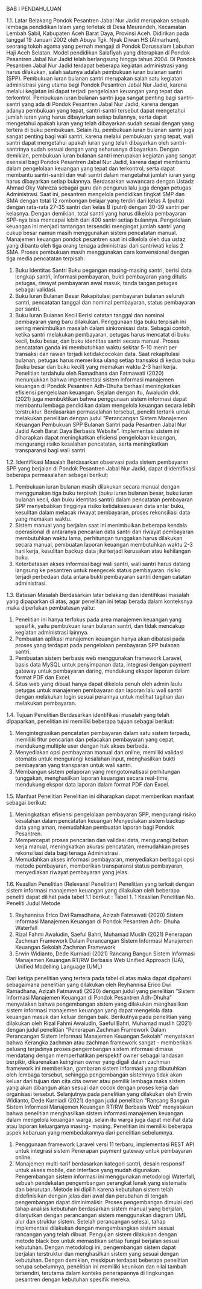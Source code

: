 BAB I 
PENDAHULUAN

1.1.	Latar Belakang
Pondok Pesantren Jabal Nur Jadid merupakan sebuah lembaga pendidikan
Islam yang terletak di Desa Meurandeh, Kecamatan Lembah Sabil, Kabupaten
Aceh Barat Daya, Provinsi Aceh. Didirikan pada tanggal 19 Januari 2002 oleh Abuya Tgk. Nyak Diwan HS (Almarhum), seorang tokoh agama yang pernah mengaji di Pondok Darussalam Labuhan Haji Aceh Selatan. Model pendidikan Salafiyah yang diterapkan di Pondok Pesantren Jabal Nur Jadid telah berlangsung hingga tahun 2004. Di Pondok Pesantren Jabal Nur Jadid terdapat beberapa kegiatan administrasi yang harus dilakukan, salah satunya adalah pembukuan iuran bulanan santri (SPP).
Pembukuan iuran bulanan santri merupakan salah satu kegiatan administrasi yang utama bagi Pondok Pesantren Jabal Nur Jadid, karena melalui kegiatan ini dapat terjadi pengelolaan keuangan yang tepat dan terkontrol. Pembukuan iuran bulanan santri juga sangat penting bagi santri-santri yang ada di Pondok Pesantren Jabal Nur Jadid, karena dengan adanya pembukuan yang tepat, santri-santri tersebut dapat mengetahui jumlah iuran yang harus dibayarkan setiap bulannya, serta dapat mengetahui apakah iuran yang telah dibayarkan sudah sesuai dengan yang tertera di buku pembukuan. Selain itu, pembukuan iuran bulanan santri juga sangat penting bagi wali santri, karena melalui pembukuan yang tepat, wali santri dapat mengetahui apakah iuran yang telah dibayarkan oleh santri-santrinya sudah sesuai dengan yang seharusnya dibayarkan. Dengan demikian, pembukuan iuran bulanan santri merupakan kegiatan yang sangat esensial bagi Pondok Pesantren Jabal Nur Jadid, karena dapat membantu dalam pengelolaan keuangan yang tepat dan terkontrol, serta dapat membantu santri-santri dan wali santri dalam mengetahui jumlah iuran yang harus dibayarkan setiap bulannya. 
Berdasarkan wawancara dengan Ustadz Ahmad Oky Vahreza sebagai guru dan pengurus lalu juga dengan petugas Administrasi. Saat ini, pesantren mengelola pendidikan tingkat SMP dan SMA dengan total 12 rombongan belajar yang terdiri dari kelas A (putra) dengan rata-rata 27-35 santri dan kelas B (putri) dengan 30-39 santri per kelasnya. Dengan demikian, total santri yang harus dikelola pembayaran SPP-nya bisa mencapai lebih dari 400 santri setiap bulannya. Pengelolaan keuangan ini menjadi tantangan tersendiri mengingat jumlah santri yang cukup besar namun masih menggunakan sistem pencatatan manual.
Manajemen keuangan pondok pesantren saat ini dikelola oleh dua ustaz yang dibantu oleh tiga orang tenaga administrasi dari santriwati kelas 2 SMA. Proses pembukuan masih menggunakan cara konvensional dengan tiga media pencatatan terpisah:
1.	Buku Identitas Santri
Buku pegangan masing-masing santri, berisi data lengkap santri, informasi pembayaran, bukti pembayaran yang ditulis petugas, riwayat pembayaran awal masuk, tanda tangan petugas sebagai validasi.
2.	Buku Iuran Bulanan Besar
Rekapitulasi pembayaran bulanan seluruh santri, pencatatan tanggal dan nominal pembayaran, status pembayaran per santri.
3.	Buku Iuran Bulanan Kecil
Berisi catatan tanggal dan nominal pembayaran yang baru dilakukan. 
Penggunaan tiga buku terpisah ini sering menimbulkan masalah dalam sinkronisasi data. Sebagai contoh, ketika santri melakukan pembayaran, petugas harus mencatat di buku kecil, buku besar, dan buku identitas santri secara manual. Proses pencatatan ganda ini membutuhkan waktu sekitar 5-10 menit per transaksi dan rawan terjadi ketidakcocokan data. Saat rekapitulasi bulanan, petugas harus memeriksa ulang setiap transaksi di kedua buku (buku besar dan buku kecil) yang memakan waktu 2-3 hari kerja.
Penelitian terdahulu oleh Ramadhana dan Fatmawati (2020) menunjukkan bahwa implementasi sistem informasi manajemen keuangan di Pondok Pesantren Adh-Dhuha berhasil meningkatkan efisiensi pengelolaan keuangan. Sejalan dengan itu, Awaludin dkk. (2021) juga membuktikan bahwa penggunaan sistem informasi dapat membantu lembaga pendidikan dalam mengelola keuangan secara lebih terstruktur.
Berdasarkan permasalahan tersebut, peneliti tertarik untuk melakukan penelitian dengan judul “Perancangan Sistem Manajemen Keuangan Pembukuan SPP Bulanan Santri pada Pesantren Jabal Nur Jadid Aceh Barat Daya Berbasis Website”. Implementasi sistem ini diharapkan dapat meningkatkan efisiensi pengelolaan keuangan, mengurangi risiko kesalahan pencatatan, serta meningkatkan transparansi bagi wali santri.

1.2.	Identifikasi Masalah
Berdasarkan observasi pada sistem pembayaran SPP yang berjalan di Pondok Pesantren Jabal Nur Jadid, dapat diidentifikasi beberapa permasalahan sebagai berikut:
1.	Pembukuan iuran bulanan masih dilakukan secara manual dengan menggunakan tiga buku terpisah (buku iuran bulanan besar, buku iuran bulanan kecil, dan buku identitas santri) dalam pencatatan pembayaran SPP menyebabkan tingginya risiko ketidaksesuaian data antar buku, kesulitan dalam melacak riwayat pembayaran, proses rekonsiliasi data yang memakan waktu.
2.	Sistem manual yang berjalan saat ini menimbulkan beberapa kendala operasional di antaranya pencarian data santri dan riwayat pembayaran membutuhkan waktu lama, perhitungan tunggakan harus dilakukan secara manual, pembuatan laporan keuangan membutuhkan waktu 2-3 hari kerja, kesulitan backup data jika terjadi kerusakan atau kehilangan buku.
3.	Keterbatasan akses informasi bagi wali santri, wali santri harus datang langsung ke pesantren untuk mengecek status pembayaran. risiko terjadi perbedaan data antara bukti pembayaran santri dengan catatan administrasi.

1.3.	Batasan Masalah
Berdasarkan latar belakang dan identifikasi masalah yang dipaparkan di atas, agar penelitian ini tetap berada dalam konteksnya maka diperlukan pembatasan yaitu:
1.	Penelitian ini hanya terfokus pada area manajemen keuangan yang spesifik, yaitu pembukuan iuran bulanan santri, dan tidak mencakup kegiatan administrasi lainnya.
2.	Pembuatan aplikasi manajemen keuangan hanya akan dibatasi pada proses yang terdapat pada pengelolaan pembayaran SPP bulanan santri.
3.	Pembuatan sistem berbasis web menggunakan framework Laravel, basis data MySQL untuk penyimpanan data, integrasi dengan payment gateway untuk pembayaran daring, mendukung ekspor laporan dalam format PDF dan Excel.
4.	Situs web yang dibuat hanya dapat dikelola penuh oleh admin laulu petugas untuk manajemen pembayaran dan laporan lalu wali santri dengan melakukan login sesuai perannya untuk melihat tagihan dan melakukan pembayaran.

1.4.	Tujuan Penelitian
Berdasarkan identifikasi masalah yang telah dipaparkan, penelitian ini memiliki beberapa tujuan sebagai berikut:
1.	Mengintegrasikan pencatatan pembayaran dalam satu sistem terpadu, memiliki fitur pencarian dan pelacakan pembayaran yang cepat, mendukung multiple user dengan hak akses berbeda.
2.	Menyediakan opsi pembayaran manual dan online, memiliki validasi otomatis untuk mengurangi kesalahan input, menghasilkan bukti pembayaran yang transparan untuk wali santri.
3.	Membangun sistem pelaporan yang mengotomatisasi perhitungan tunggakan, menghasilkan laporan keuangan secara real-time, mendukung ekspor data laporan dalam format PDF dan Excel.

1.5.	Manfaat Penelitian
Penelitian ini diharapkan dapat memberikan manfaat sebagai berikut:
1.	Meningkatkan efisiensi pengelolaan pembayaran SPP, mengurangi risiko kesalahan dalam pencatatan keuangan Menyediakan sistem backup data yang aman, memudahkan pembuatan laporan bagi Pondok Pesantren.
2.	Mempercepat proses pencarian dan validasi data, mengurangi beban kerja manual, meningkatkan akurasi pencatatan, memudahkan proses rekonsiliasi data bagi tenaga Administrasi.
3.	Memudahkan akses informasi pembayaran, menyediakan berbagai opsi metode pembayaran, memberikan transparansi status pembayaran, menyediakan riwayat pembayaran yang jelas.

1.6.	Keaslian Penelitian (Relevansi Penelitian)
Penelitian yang terkait dengan sistem informasi manajemen keuangan yang dilakukan oleh beberapa peneliti dapat dilihat pada tabel 1.1 berikut :
Tabel 1. 1 Keaslian Penelitian
No.	Peneliti	Judul	Metode
1.	Reyhannisa Erico Dwi Ramadhana, Azizah Fatmawati (2020)	Sistem Informasi Manajemen Keuangan di Pondok Pesantren Adh- Dhuha	Waterfall
2.	Rizal Fahmi Awaludin, Saeful Bahri, Muhamad Muslih (2021)	Penerapan Zachman Framework Dalam Perancangan Sistem Informasi Manajemen Keuangan Sekolah	Zachman Framework
3.	Erwin Widianto, Dede Kurniadi (2021)	Rancang Bangun Sistem Informasi Manajemen Keuangan RT/RW Berbasis Web	Unified Approach (UA), Unified Modelling Language (UML)

Dari ketiga penelitian yang tertera pada tabel di atas maka dapat dipahami sebagaimana penelitian yang dilakukan oleh Reyhannisa Erico Dwi Ramadhana, Azizah Fatmawati (2020) dengan judul yang penelitian “Sistem Informasi Manajemen Keuangan di Pondok Pesantren Adh-Dhuha” menyatakan bahwa pengembangan sistem yang dilakukan menghasilkan sistem informasi manajemen keuangan yang dapat mengelola data keuangan masuk dan keluar dengan baik.
Berikutnya pada penelitian yang dilakukan oleh Rizal Fahmi Awaludin, Saeful Bahri, Muhamad muslih (2021) dengan judul penelitian “Penerapan Zachman Framework Dalam Perancangan Sistem Informasi Manajemen Keuangan Sekolah” menyatakan bahwa Kerangka zachman atau zachman framework sangat - memberikan peluang terjadinya proses pengembangan sistem informasi dimasa mendatang dengan memperhatikan perspektif owner sebagai landasan berpikir, dikarenakan keinginan owner yang digali dalam zachman framework ini memberikan, gambaran sistem informasi yang dibutuhkan oleh lembaga tersebut, sehingga pengembangan sistemnya tidak akan keluar dari tujuan dan cita cita owner atau pemilik lembaga maka sistem yang akan dibangun akan sesuai dan cocok dengan proses kerja dari organisasi tersebut.
Selanjutnya pada penelitian yang dilakukan oleh Erwin Widianto, Dede Kurniadi (2021) dengan judul penelitian “Rancang Bangun Sistem Informasi Manajemen Keuangan RT/RW Berbasis Web” menyatakan bahwa penelitian menghasilkan sistem informasi manajemen keuangan dalam mengelola keuangan warga, selain itu warga juga dapat melihat data atau laporan keluarganya masing- masing.
	Penelitian ini memiliki beberapa aspek kebaruan yang membedakannya dari penelitian sebelumnya.
1.	Penggunaan framework Laravel versi 11 terbaru, implementasi REST API untuk integrasi sistem Penerapan payment gateway untuk pembayaran online.
2.	Manajemen multi-tarif berdasarkan kategori santri, desain responsif untuk akses mobile, dan interface yang mudah digunakan.
Pengembangan sistem informasi ini menggunakan metodologi Waterfall, sebuah pendekatan pengembangan perangkat lunak yang sistematis dan berurutan. Metode ini dipilih karena kebutuhan sistem telah didefinisikan dengan jelas dari awal dan perubahan di tengah pengembangan dapat diminimalisir. Proses pengembangan dimulai dari tahap analisis kebutuhan berdasarkan sistem manual yang berjalan, dilanjutkan dengan perancangan sistem menggunakan diagram UML alur dan struktur sistem. Setelah perancangan selesai, tahap implementasi dilakukan dengan mengembangkan sistem sesuai rancangan yang telah dibuat. Pengujian sistem dilakukan dengan metode black box untuk memastikan setiap fungsi berjalan sesuai kebutuhan. Dengan metodologi ini, pengembangan sistem dapat berjalan terstruktur dan menghasilkan sistem yang sesuai dengan kebutuhan.
Dengan demikian, meskipun terdapat beberapa penelitian serupa sebelumnya, penelitian ini memiliki keunikan dan nilai tambah tersendiri, terutama dalam konteks penerapannya di lingkungan pesantren dengan kebutuhan spesifik mereka.
